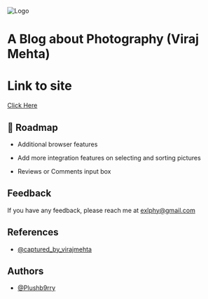 ![Logo](https://cdn.discordapp.com/attachments/794818958686552145/911860790859018291/unknown.png)
# A Blog about Photography (Viraj Mehta)


# Link to site 

[Click Here](https://plushb9rry.github.io/viraj_blog/) 


## 🚀 Roadmap

- Additional browser features

- Add more integration features on selecting and sorting pictures  

- Reviews or Comments input box
 
  
## Feedback

If you have any feedback, please reach me at exlphy@gmail.com


## References

- [@captured_by_virajmehta](https://www.instagram.com/captured_by_virajmehta/?hl=en)



## Authors

- [@Plushb9rry](https://github.com/Plushb9rry)
